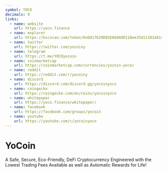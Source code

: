 ```yaml
---
symbol: YOCO
decimals: 9
links:
  - name: website
    url: https://yoco.finance
  - name: explorer
    url: https://bscscan.com/token/0xDd17629D05E068A9D118ee35d11101d4140D0586
  - name: twitter
    url: https://twitter.com/yocoiny
  - name: telegram
    url: https://t.me/YOCOyocoin
  - name: coinmarketcap
    url: https://coinmarketcap.com/currencies/yocoin-yoco/
  - name: reddit
    url: https://reddit.com/r/yocoiny
  - name: discord
    url: https://discord.com/discord.gg/yocoinyoco
  - name: coingecko
    url: https://coingecko.com/en/coins/yocoinyoco
  - name: whitepaper
    url: https://yoco.finance/whitepaper/
  - name: facebook
    url: https://facebook.com/groups/yocoin
  - name: youtube
    url: https://youtube.com/c/yocoinyoco
---
```


# YoCoin

A Safe, Secure, Eco-Friendly, DeFi Cryptocurrency Engineered with the Lowest Trading Fees Available as well as Automatic Rewards for Life!
